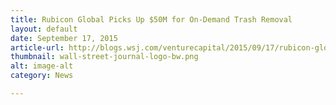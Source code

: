 ```yaml
---
title: Rubicon Global Picks Up $50M for On-Demand Trash Removal
layout: default
date: September 17, 2015
article-url: http://blogs.wsj.com/venturecapital/2015/09/17/rubicon-global-picks-up-50m-for-on-demand-trash-removal/
thumbnail: wall-street-journal-logo-bw.png
alt: image-alt
category: News

---
```

